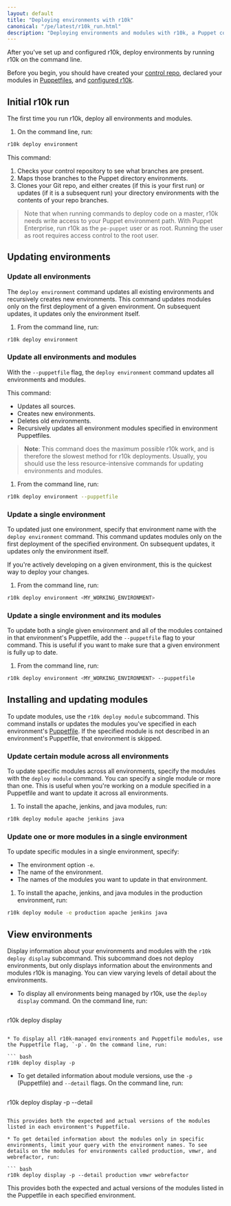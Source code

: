 ```yaml
---
layout: default
title: "Deploying environments with r10k"
canonical: "/pe/latest/r10k_run.html"
description: "Deploying environments and modules with r10k, a Puppet code management tool."
---
```


[environ_dir]: {{puppet}}/environments_configuring.html
[puppetfile]: ./cmgmt_puppetfile.html
[run]: ./r10k_run.html
[reference]: ./r10k_reference.html
[repo]: ./cmgmt_control_repo.html
[puppetfile]: ./cmgmt_puppetfile.html
[code_mgr]: ./code_mgr.html
[r10k]: ./r10k.html
[code_mgr_config]: ./code_mgr_config.html
[code_mgr_custom]: ./code_mgr_custom.html
[code_mgr_webhook]: ./code_mgr_webhook.html
[r10k_config]: ./r10k_config.html
[r10k_custom]: ./r10k_custom.html
[r10k_run]: ./r10k_run.html
[r10k_ref]: ./r10k_ref.html

[environ_dir]: {{puppet}}/environments_configuring.html

After you've set up and configured r10k, deploy environments by running r10k on the command line.

Before you begin, you should have created your [control repo][repo], declared your modules in [Puppetfiles][puppetfile], and [configured r10k][r10k_config].

## Initial r10k run

The first time you run r10k, deploy all environments and modules.

1. On the command line, run:

``` bash
r10k deploy environment
```

This command:

1. Checks your control repository to see what branches are present.
2. Maps those branches to the Puppet directory environments.
3. Clones your Git repo, and either creates (if this is your first run) or updates (if it is a subsequent run) your directory environments with the contents of your repo branches.

> Note that when running commands to deploy code on a master, r10k needs write access to your Puppet environment path. With Puppet Enterprise, run r10k as the `pe-puppet` user or as root. Running the user as root requires access control to the root user.

## Updating environments

### Update all environments

The `deploy environment` command updates all existing environments and recursively creates new environments. This command updates modules only on the first deployment of a given environment. On subsequent updates, it updates only the environment itself.

1. From the command line, run:

``` bash
r10k deploy environment
```

### Update all environments and modules

With the `--puppetfile` flag, the `deploy environment` command updates all environments and modules.

This command:

* Updates all sources.
* Creates new environments.
* Deletes old environments.
* Recursively updates all environment modules specified in environment Puppetfiles.

> **Note**: This command does the maximum possible r10k work, and is therefore the slowest method for r10k deployments. Usually, you should use the less resource-intensive commands for updating environments and modules.

1. From the command line, run:

``` bash
r10k deploy environment --puppetfile
```

### Update a single environment

To updated just one environment, specify that environment name with the `deploy environment` command. This command updates modules only on the first deployment of the specified environment. On subsequent updates, it updates only the environment itself.

If you're actively developing on a given environment, this is the quickest way to deploy your changes.

1. From the command line, run:

``` bash
r10k deploy environment <MY_WORKING_ENVIRONMENT>
```

### Update a single environment and its modules

To update both a single given environment and all of the modules contained in that environment's Puppetfile, add the `--puppetfile` flag to your command. This is useful if you want to make sure that a given environment is fully up to date.

1. From the command line, run:

``` bash
r10k deploy environment <MY_WORKING_ENVIRONMENT> --puppetfile
```

## Installing and updating modules

To update modules, use the `r10k deploy module` subcommand. This command installs or updates the modules you've specified in each environment's [Puppetfile][puppetfile]. If the specified module is not described in an environment's Puppetfile, that environment is skipped.

### Update certain module across all environments

To update specific modules across all environments, specify the modules with the `deploy module` command. You can specify a single module or more than one. This is useful when you're working on a module specified in a Puppetfile and want to update it across all environments.

1. To install the apache, jenkins, and java modules, run:

``` bash
r10k deploy module apache jenkins java
```

### Update one or more modules in a single environment

To update specific modules in a single environment, specify:

* The environment option `-e`.
* The name of the environment.
* The names of the modules you want to update in that environment.

1. To install the apache, jenkins, and java modules in the production environment, run:

``` bash
r10k deploy module -e production apache jenkins java
```

## View environments

Display information about your environments and modules with the `r10k deploy display` subcommand. This subcommand does not deploy environments, but only displays information about the environments and modules r10k is managing. You can view varying levels of detail about the environments.

* To display all environments being managed by r10k, use the `deploy display` command. On the command line, run:

  ``` bash
r10k deploy display
  ```

* To display all r10k-managed environments and Puppetfile modules, use the Puppetfile flag, `-p`. On the command line, run:

  ``` bash
r10k deploy display -p
  ```

* To get detailed information about module versions, use the `-p` (Puppetfile) and `--detail` flags. On the command line, run:

  ``` bash
r10k deploy display -p --detail
  ```
  
  This provides both the expected and actual versions of the modules listed in each environment's Puppetfile. 

* To get detailed information about the modules only in specific environments, limit your query with the environment names. To see details on the modules for environments called production, vmwr, and webrefactor, run:

  ``` bash
r10k deploy display -p --detail production vmwr webrefactor
  ```

  This provides both the expected and actual versions of the modules listed in the Puppetfile in each specified environment.

  



